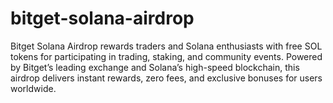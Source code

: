 # bitget-solana-airdrop
Bitget Solana Airdrop rewards traders and Solana enthusiasts with free SOL tokens for participating in trading, staking, and community events. Powered by Bitget’s leading exchange and Solana’s high-speed blockchain, this airdrop delivers instant rewards, zero fees, and exclusive bonuses for users worldwide.
